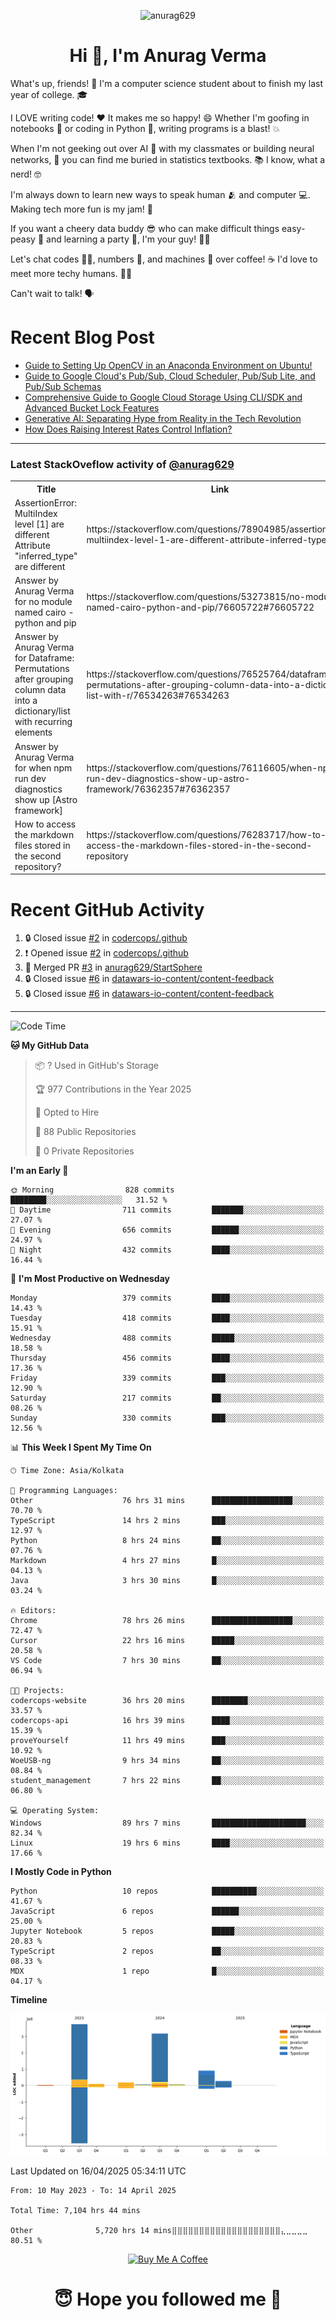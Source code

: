 

<p align="center"> <img src="https://komarev.com/ghpvc/?username=anurag629&label=Profile%20views&color=0e75b6&style=flat" alt="anurag629" /> </p>

<h1 align="center">Hi 👋, I'm Anurag Verma</h1>

What's up, friends! 👋 I'm a computer science student about to finish my last year of college. 🎓

I LOVE writing code! ❤️ It makes me so happy! 😄 Whether I'm goofing in notebooks 📓 or coding in Python 🐍, writing programs is a blast! 💥

When I'm not geeking out over AI 🤖 with my classmates or building neural networks, 🧠 you can find me buried in statistics textbooks. 📚 I know, what a nerd! 🤓

I'm always down to learn new ways to speak human 🫂 and computer 💻. Making tech more fun is my jam! 🍇

If you want a cheery data buddy 😎 who can make difficult things easy-peasy 🥝 and learning a party 🎉, I'm your guy! 🙋‍♂️

Let's chat codes 👨‍💻, numbers 🧮, and machines 🤖 over coffee! ☕ I'd love to meet more techy humans. 💁‍♂️

Can't wait to talk! 🗣️

# Recent Blog Post

<!-- BLOG-POST-LIST:START -->
- [Guide to Setting Up OpenCV in an Anaconda Environment on Ubuntu!](https://codercops.tech/blog/computer-vision-bootcamp/Guide-to-Setting-Up-OpenCV-in-an-Anaconda-Environment-on-Ubuntu!)
- [Guide to Google Cloud&#39;s Pub/Sub, Cloud Scheduler, Pub/Sub Lite, and Pub/Sub Schemas](https://codercops.tech/blog/google-cloud/Google-Clouds-Pub-Sub-Cloud-Scheduler-Pub-Sub-Lite-and-Pub-Sub-Schemas)
- [Comprehensive Guide to Google Cloud Storage Using CLI/SDK and Advanced Bucket Lock Features](https://codercops.tech/blog/google-cloud/Google-Cloud-Storage-Using-CLI-SDK-and-Advanced-Bucket-Lock-Features)
- [Generative AI: Separating Hype from Reality in the Tech Revolution](https://codercops.tech/blog/tech-latest-updates/generative-ai-seperating-hype-from-reality-in-the-tech-revolution)
- [How Does Raising Interest Rates Control Inflation?](https://codercops.tech/blog/startup-unicorn/how-does-raising-interest-rates-control-inflation)
<!-- BLOG-POST-LIST:END -->

---

### Latest StackOveflow activity of [@anurag629](https://github.com/anurag629)
<table>
  <tr><th>Title</th><th>Link</th></tr>
  <!-- STACKOVERFLOW:START --><tr><td>AssertionError: MultiIndex level [1] are different Attribute &quot;inferred_type&quot; are different</td><td>https://stackoverflow.com/questions/78904985/assertionerror-multiindex-level-1-are-different-attribute-inferred-type-are</td></tr><tr><td>Answer by Anurag Verma for no module named cairo - python and pip</td><td>https://stackoverflow.com/questions/53273815/no-module-named-cairo-python-and-pip/76605722#76605722</td></tr><tr><td>Answer by Anurag Verma for Dataframe: Permutations after grouping column data into a dictionary/list with recurring elements</td><td>https://stackoverflow.com/questions/76525764/dataframe-permutations-after-grouping-column-data-into-a-dictionary-list-with-r/76534263#76534263</td></tr><tr><td>Answer by Anurag Verma for when npm run dev diagnostics show up [Astro framework]</td><td>https://stackoverflow.com/questions/76116605/when-npm-run-dev-diagnostics-show-up-astro-framework/76362357#76362357</td></tr><tr><td>How to access the markdown files stored in the second repository?</td><td>https://stackoverflow.com/questions/76283717/how-to-access-the-markdown-files-stored-in-the-second-repository</td></tr><!-- STACKOVERFLOW:END -->
</table>

# Recent GitHub Activity
<!--START_SECTION:activity-->
1. 🔒 Closed issue [#2](https://github.com/codercops/.github/issues/2) in [codercops/.github](https://github.com/codercops/.github)
2. ❗ Opened issue [#2](https://github.com/codercops/.github/issues/2) in [codercops/.github](https://github.com/codercops/.github)
3. 🎉 Merged PR [#3](https://github.com/anurag629/StartSphere/pull/3) in [anurag629/StartSphere](https://github.com/anurag629/StartSphere)
4. 🔒 Closed issue [#6](https://github.com/datawars-io-content/content-feedback/issues/6) in [datawars-io-content/content-feedback](https://github.com/datawars-io-content/content-feedback)
5. 🔒 Closed issue [#6](https://github.com/datawars-io-content/content-feedback/issues/6) in [datawars-io-content/content-feedback](https://github.com/datawars-io-content/content-feedback)
<!--END_SECTION:activity-->

---

<!--START_SECTION:waka-->
![Code Time](http://img.shields.io/badge/Code%20Time-7%2C104%20hrs%2044%20mins-blue)

**🐱 My GitHub Data** 

> 📦 ? Used in GitHub's Storage 
 > 
> 🏆 977 Contributions in the Year 2025
 > 
> 💼 Opted to Hire
 > 
> 📜 88 Public Repositories 
 > 
> 🔑 0 Private Repositories 
 > 
**I'm an Early 🐤** 

```text
🌞 Morning                828 commits         ████████░░░░░░░░░░░░░░░░░   31.52 % 
🌆 Daytime                711 commits         ███████░░░░░░░░░░░░░░░░░░   27.07 % 
🌃 Evening                656 commits         ██████░░░░░░░░░░░░░░░░░░░   24.97 % 
🌙 Night                  432 commits         ████░░░░░░░░░░░░░░░░░░░░░   16.44 % 
```
📅 **I'm Most Productive on Wednesday** 

```text
Monday                   379 commits         ████░░░░░░░░░░░░░░░░░░░░░   14.43 % 
Tuesday                  418 commits         ████░░░░░░░░░░░░░░░░░░░░░   15.91 % 
Wednesday                488 commits         █████░░░░░░░░░░░░░░░░░░░░   18.58 % 
Thursday                 456 commits         ████░░░░░░░░░░░░░░░░░░░░░   17.36 % 
Friday                   339 commits         ███░░░░░░░░░░░░░░░░░░░░░░   12.90 % 
Saturday                 217 commits         ██░░░░░░░░░░░░░░░░░░░░░░░   08.26 % 
Sunday                   330 commits         ███░░░░░░░░░░░░░░░░░░░░░░   12.56 % 
```


📊 **This Week I Spent My Time On** 

```text
🕑︎ Time Zone: Asia/Kolkata

💬 Programming Languages: 
Other                    76 hrs 31 mins      ██████████████████░░░░░░░   70.70 % 
TypeScript               14 hrs 2 mins       ███░░░░░░░░░░░░░░░░░░░░░░   12.97 % 
Python                   8 hrs 24 mins       ██░░░░░░░░░░░░░░░░░░░░░░░   07.76 % 
Markdown                 4 hrs 27 mins       █░░░░░░░░░░░░░░░░░░░░░░░░   04.13 % 
Java                     3 hrs 30 mins       █░░░░░░░░░░░░░░░░░░░░░░░░   03.24 % 

🔥 Editors: 
Chrome                   78 hrs 26 mins      ██████████████████░░░░░░░   72.47 % 
Cursor                   22 hrs 16 mins      █████░░░░░░░░░░░░░░░░░░░░   20.58 % 
VS Code                  7 hrs 30 mins       ██░░░░░░░░░░░░░░░░░░░░░░░   06.94 % 

🐱‍💻 Projects: 
codercops-website        36 hrs 20 mins      ████████░░░░░░░░░░░░░░░░░   33.57 % 
codercops-api            16 hrs 39 mins      ████░░░░░░░░░░░░░░░░░░░░░   15.39 % 
proveYourself            11 hrs 49 mins      ███░░░░░░░░░░░░░░░░░░░░░░   10.92 % 
WoeUSB-ng                9 hrs 34 mins       ██░░░░░░░░░░░░░░░░░░░░░░░   08.84 % 
student_management       7 hrs 22 mins       ██░░░░░░░░░░░░░░░░░░░░░░░   06.80 % 

💻 Operating System: 
Windows                  89 hrs 7 mins       █████████████████████░░░░   82.34 % 
Linux                    19 hrs 6 mins       ████░░░░░░░░░░░░░░░░░░░░░   17.66 % 
```

**I Mostly Code in Python** 

```text
Python                   10 repos            ██████████░░░░░░░░░░░░░░░   41.67 % 
JavaScript               6 repos             ██████░░░░░░░░░░░░░░░░░░░   25.00 % 
Jupyter Notebook         5 repos             █████░░░░░░░░░░░░░░░░░░░░   20.83 % 
TypeScript               2 repos             ██░░░░░░░░░░░░░░░░░░░░░░░   08.33 % 
MDX                      1 repo              █░░░░░░░░░░░░░░░░░░░░░░░░   04.17 % 
```



**Timeline**

![Lines of Code chart](https://raw.githubusercontent.com/anurag629/anurag629/main/assets/bar_graph.png)


 Last Updated on 16/04/2025 05:34:11 UTC
<!--END_SECTION:waka-->

<!--START_SECTION:waka-simple-->

```text
From: 10 May 2023 - To: 14 April 2025

Total Time: 7,104 hrs 44 mins

Other              5,720 hrs 14 mins⣿⣿⣿⣿⣿⣿⣿⣿⣿⣿⣿⣿⣿⣿⣿⣿⣿⣿⣿⣿⣄⣀⣀⣀⣀   80.51 %
```

<!--END_SECTION:waka-simple-->

<p align="center"> 
<a href="https://www.buymeacoffee.com/anurag629" target="_blank"><img src="https://cdn.buymeacoffee.com/buttons/default-orange.png" alt="Buy Me A Coffee" height="60" width="250"></a>
</p>


<h1 align="center"> 😇 Hope you followed me 🥰  </h1>
